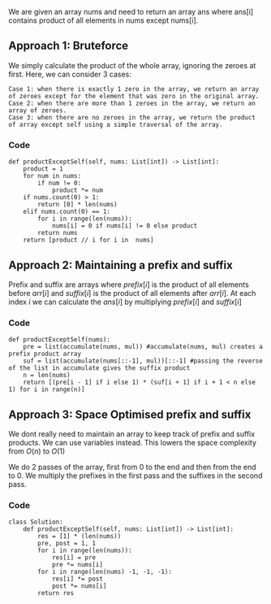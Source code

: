 We are given an array nums and need to return an array ans where ans[i] contains product of all elements in nums except nums[i].

## Approach 1: Bruteforce

We simply calculate the product of the whole array, ignoring the zeroes at first.
Here, we can consider 3 cases:

    Case 1: when there is exactly 1 zero in the array, we return an array of zeroes except for the element that was zero in the original array.
    Case 2: when there are more than 1 zeroes in the array, we return an array of zeroes.
    Case 3: when there are no zeroes in the array, we return the product of array except self using a simple traversal of the array.


### Code

```
def productExceptSelf(self, nums: List[int]) -> List[int]:
    product = 1
    for num in nums:
        if num != 0:
            product *= num
    if nums.count(0) > 1:
        return [0] * len(nums)
    elif nums.count(0) == 1:
        for i in range(len(nums)):
            nums[i] = 0 if nums[i] != 0 else product
        return nums
    return [product // i for i in  nums]
```

## Approach 2: Maintaining a prefix and suffix

Prefix and suffix are arrays where $prefix[i]$ is the product of all elements before $arr[i]$ and 
$suffix[i]$ is the product of all elements after $arr[i]$. At each index $i$ we can calculate the $ans[i]$ by multiplying $prefix[i]$ and $suffix[i]$

### Code

```
def productExceptSelf(nums):
    pre = list(accumulate(nums, mul)) #accumulate(nums, mul) creates a prefix product array
    suf = list(accumulate(nums[::-1], mul))[::-1] #passing the reverse of the list in accumulate gives the suffix product
    n = len(nums) 
    return [(pre[i - 1] if i else 1) * (suf[i + 1] if i + 1 < n else 1) for i in range(n)] 
```


## Approach 3: Space Optimised prefix and suffix

We dont really need to maintain an array to keep track of prefix and suffix products. We can use variables instead. This lowers the space
complexity from $O(n)$ to $O(1)$ 

We do 2 passes of the array, first from 0 to the end and then from the end to 0. We multiply the prefixes in the first pass and the suffixes in the second pass.

### Code

```
class Solution:
    def productExceptSelf(self, nums: List[int]) -> List[int]:
        res = [1] * (len(nums))
        pre, post = 1, 1
        for i in range(len(nums)):
            res[i] = pre
            pre *= nums[i]
        for i in range(len(nums) -1, -1, -1):
            res[i] *= post
            post *= nums[i]
        return res
```

